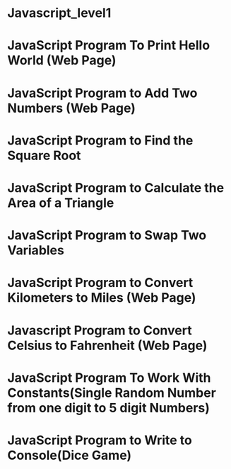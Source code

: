 # Javascript_level1
# JavaScript Program To Print Hello World (Web Page)
# JavaScript Program to Add Two Numbers (Web Page)
# JavaScript Program to Find the Square Root
# JavaScript Program to Calculate the Area of a Triangle
# JavaScript Program to Swap Two Variables
# JavaScript Program to Convert Kilometers to Miles (Web Page)
# Javascript Program to Convert Celsius to Fahrenheit (Web Page)
# JavaScript Program To Work With Constants(Single Random Number from one digit to 5 digit Numbers)
# JavaScript Program to Write to Console(Dice Game)
